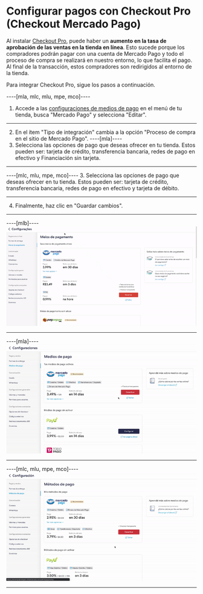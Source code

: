 # Configurar pagos con Checkout Pro (Checkout Mercado Pago)
 
Al instalar [Checkout Pro](/developers/es/docs/checkout-pro/landing), puede haber un **aumento en la tasa de aprobación de las ventas en la tienda en línea**. Esto sucede porque los compradores podrán pagar con una cuenta de Mercado Pago y todo el proceso de compra se realizará en nuestro entorno, lo que facilita el pago. Al final de la transacción, estos compradores son redirigidos al entorno de la tienda.
 
Para integrar Checkout Pro, sigue los pasos a continuación.

----[mla, mlc, mlu, mpe, mco]----
1. Accede a las [configuraciones de medios de pago](https://mitiendanube.com/admin/payments/) en el menú de tu tienda, busca "Mercado Pago" y selecciona "Editar".

------------
2. En el ítem "Tipo de integración" cambia a la opción "Proceso de compra en el sitio de Mercado Pago".
----[mla]----
3. Selecciona las opciones de pago que deseas ofrecer en tu tienda. Estos pueden ser: tarjeta de crédito, transferencia bancaria, redes de pago en efectivo y Financiación sin tarjeta.

------------
----[mlc, mlu, mpe, mco]----
3. Selecciona las opciones de pago que deseas ofrecer en tu tienda. Estos pueden ser: tarjeta de crédito, transferencia bancaria, redes de pago en efectivo y tarjeta de débito.

------------
4. Finalmente, haz clic en "Guardar cambios". 

------------

----[mlb]----
![Payments Checkout Pro - Nuvem Shop](/images/nuvemshop/nuvemshop_checkout_redirect_3.gif)

------------
----[mla]----
![Payments Checkout Pro - Nuvem Shop](/images/nuvemshop/ar_tiendanube_checkout_redirect.gif)

------------
----[mlc, mlu, mpe, mco]----
![Payments Checkout Pro - Nuvem Shop](/images/nuvemshop/mx_tiendanube_checkout_redirect.gif)

------------